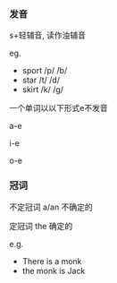### 发音

s+轻辅音, 读作浊辅音

eg. 

* sport /p/ /b/
* star /t/ /d/
* skirt /k/ /g/



一个单词以以下形式e不发音

a-e

i-e

o-e



### 冠词

不定冠词 a/an 不确定的

定冠词 the 确定的

e.g.

* There is a monk
* the monk is Jack